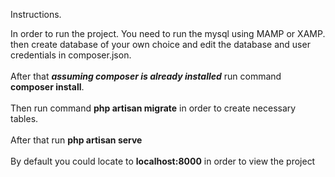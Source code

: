 Instructions.

In order to run the project. You need to run the mysql using MAMP or XAMP. then create database of your own choice and edit the database and user credentials in composer.json.<br/><br/>
After that ***assuming composer is already installed*** run command **composer install**. <br/><br/>
Then run command **php artisan migrate** in order to create necessary tables.<br/><br/>
After that run **php artisan serve**<br/><br/>
By default you could locate to **localhost:8000** in order to view the project
